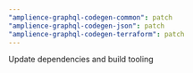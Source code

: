 ```yaml
---
"amplience-graphql-codegen-common": patch
"amplience-graphql-codegen-json": patch
"amplience-graphql-codegen-terraform": patch
---
```


Update dependencies and build tooling
